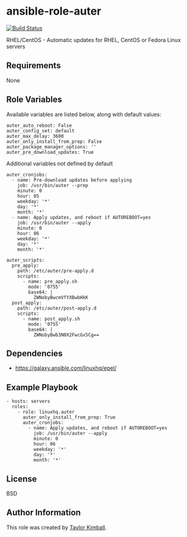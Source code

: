 # ansible-role-auter

[![Build Status](https://travis-ci.org/linuxhq/ansible-role-auter.svg?branch=master)](https://travis-ci.org/linuxhq/ansible-role-auter)

RHEL/CentOS - Automatic updates for RHEL, CentOS or Fedora Linux servers

## Requirements

None

## Role Variables

Available variables are listed below, along with default values:

    auter_auto_reboot: False
    auter_config_set: default
    auter_max_delay: 3600
    auter_only_install_from_prep: False
    auter_package_manager_options: ''
    auter_pre_download_updates: True

Additional variables not defined by default

    auter_cronjobs:
      - name: Pre-download updates before applying
        job: /usr/bin/auter --prep
        minute: 0
        hour: 05
        weekday: '*'
        day: '*'
        month: '*'
      - name: Apply updates, and reboot if AUTOREBOOT=yes
        job: /usr/bin/auter --apply
        minute: 0
        hour: 06
        weekday: '*'
        day: '*'
        month: '*'

    auter_scripts:
      pre_apply:
        path: /etc/auter/pre-apply.d
        scripts:
          - name: pre_apply.sh
            mode: '0755'
            base64: |
              ZWNobyBwcmVfYXBwbHkK
      post_apply:
        path: /etc/auter/post-apply.d
        scripts:
          - name: post_apply.sh
            mode: '0755'
            base64: |
              ZWNobyBwb3N0X2FwcGx5Cg==

## Dependencies

 * https://galaxy.ansible.com/linuxhq/epel/
 
## Example Playbook

    - hosts: servers
      roles:
        - role: linuxhq.auter
          auter_only_install_from_prep: True
          auter_cronjobs:
            - name: Apply updates, and reboot if AUTOREBOOT=yes
              job: /usr/bin/auter --apply
              minute: 0
              hour: 06
              weekday: '*'
              day: '*'
              month: '*'

## License

BSD

## Author Information

This role was created by [Taylor Kimball](http://www.linuxhq.org).
